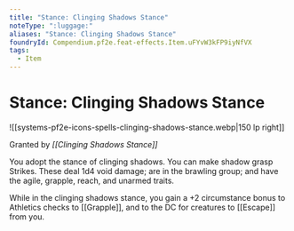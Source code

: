```yaml
---
title: "Stance: Clinging Shadows Stance"
noteType: ":luggage:"
aliases: "Stance: Clinging Shadows Stance"
foundryId: Compendium.pf2e.feat-effects.Item.uFYvW3kFP9iyNfVX
tags:
  - Item
---
```


# Stance: Clinging Shadows Stance
![[systems-pf2e-icons-spells-clinging-shadows-stance.webp|150 lp right]]

Granted by _[[Clinging Shadows Stance]]_

You adopt the stance of clinging shadows. You can make shadow grasp Strikes. These deal 1d4 void damage; are in the brawling group; and have the agile, grapple, reach, and unarmed traits.

While in the clinging shadows stance, you gain a +2 circumstance bonus to Athletics checks to [[Grapple]], and to the DC for creatures to [[Escape]] from you.
